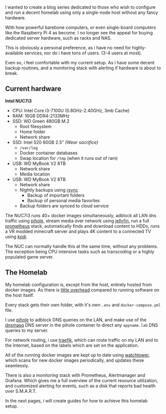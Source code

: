 I wanted to create a blog series dedicated to those who wish to configure and run a decent homelab using only a single-node host without any fancy hardware.

With how powerful barebone computers, or even single-board computers like the Raspberry Pi 4 as become. I no longer see the appeal for buying dedicated server hardware, such as racks and NAS.

This is obviously a personal preference, as i have no need for highly-available services, nor do i have tons of users. (3-4  users at most).

Even so, i feel comfortable with my current setup. As i have some decent backup routines, and a monitoring stack with alerting if hardware is about to break.

## Current hardware

**Intel NUC7i3**

  - CPU: Intel Core i3-7100U (0.8GHz-2.40GHz, 3mb Cache)
  - RAM: 16GB DDR4-2133MHz
  - SSD: WD Green 480GB M.2
    - Root filesystem
    - Home folder
    - Network share
  - SSD: Intel 520 60GB 2.5" _(Wear sacrifice)_
    - `/var/log`
    - Docker container databases
    - Swap location for `/tmp` (when it runs out of ram)
  - USB: WD MyBook V2 8TB
    - Network share
    - Media location
  - USB: WD MyBook V2 8TB
    - Network share
    - Nightly backups using [rsync](https://linux.die.net/man/1/rsync)
      - Backup of important folders
      - Backup of personal media favorites
    - Backup folders are synced to cloud service

The NUC7i3 runs 40+ docker images simultaneously, adblock all LAN dns traffic using [pihole](https://github.com/pi-hole/pi-hole), stream media over network using [jellyfin](https://github.com/jellyfin/jellyfin), run a full [prometheus](https://github.com/prometheus/prometheus) stack, automatically finds and download content to HDDs, runs a VR modded minecraft server and plays 4K content to a connected TV using [kodi](https://github.com/xbmc/xbmc).

The NUC can normally handle this at the same time, without any problems. The exception being CPU intensive tasks such as transcoding or a highly populated game server.

## The Homelab

My homelab configuration is, except from the host, entirely hosted from docker images. As there is [little overhead](https://domino.research.ibm.com/library/cyberdig.nsf/papers/0929052195DD819C85257D2300681E7B/$File/rc25482.pdf) compared to running software on the host itself.

Every stack gets their own folder, with it's own `.env`  and `docker-compose.yml` file.

I use [pihole](https://github.com/pi-hole/pi-hole) to adblock DNS queries on the LAN, and make use of the [dnsmasq](http://www.thekelleys.org.uk/dnsmasq/doc.html) DNS server in the pihole container to direct any `appname.lab` DNS queries to my server.

For network routing, i use [traefik](https://containo.us/traefik/), which can route traffic on my LAN and to the Internet, based on the labels which are set on the application.

All of the running docker images are kept up to date using [watchtower](https://github.com/containrrr/watchtower), which scans for new docker images periodically, and updates these seamlessly.

There is also a monitoring stack with Prometheus, Alertmanager and Grafana. Which gives me a full overview of the current resource utilization, and customized alerting for events, such as a disk that reports bad health over S.M.A.R.T.

In the next pages, i will create guides for how to achieve this homelab setup.
